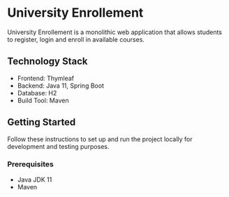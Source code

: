 # University Enrollement

University Enrollement is a monolithic web application that allows students to register, login and enroll in available courses.

## Technology Stack

- Frontend: Thymleaf
- Backend: Java 11, Spring Boot
- Database: H2
- Build Tool: Maven

## Getting Started

Follow these instructions to set up and run the project locally for development and testing purposes.

### Prerequisites
- Java JDK 11
- Maven
